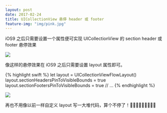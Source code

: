 ```yaml
---
layout: post
date: 2017-02-24
title: UICollectionView 悬停 header 或 footer
feature-img: "img/pink.jpg"
---
```

iOS9 之后只需要设置一个属性便可实现 UICollectionView 的 section header 或 footer 悬停效果

![](http://ogkg37m8j.bkt.clouddn.com/gif/swift/UICollectionView-hover-header-footer/UICollectionViewHoverHeaderFooter.gif)

像这样的悬停效果在 iOS9 之后只需要设置 layout 属性即可。

{% highlight swift %}
let layout = UICollectionViewFlowLayout()
layout.sectionHeadersPinToVisibleBounds = true
layout.sectionFootersPinToVisibleBounds = true
// ...
{% endhighlight %}

![](http://ogkg37m8j.bkt.clouddn.com/image/swift/UICollectionView-hover-header-footer/UICollectionViewSectionHeaderFooterPin.png)

再也不用像以前一样自定义 layout 写一大堆代码，算个不停了！🤣🤣🤣🤣🤣🤣🤣🤣🤣
